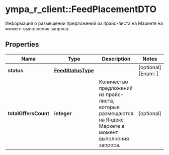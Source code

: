 # ympa_r_client::FeedPlacementDTO

Информация о размещении предложений из прайс-листа на Маркете на момент выполнения запроса.

## Properties
Name | Type | Description | Notes
------------ | ------------- | ------------- | -------------
**status** | [**FeedStatusType**](FeedStatusType.md) |  | [optional] [Enum: ] 
**totalOffersCount** | **integer** | Количество предложений из прайс-листа, которые размещаются на Яндекс Маркете в момент выполнения запроса. | [optional] 


